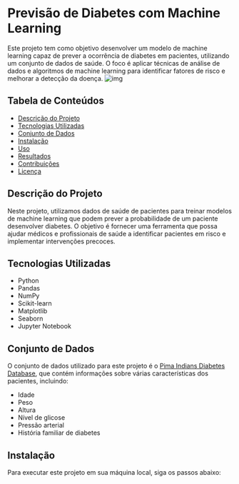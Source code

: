 # Previsão de Diabetes com Machine Learning

Este projeto tem como objetivo desenvolver um modelo de machine learning capaz de prever a ocorrência de diabetes em pacientes, utilizando um conjunto de dados de saúde. O foco é aplicar técnicas de análise de dados e algoritmos de machine learning para identificar fatores de risco e melhorar a detecção da doença.
![img](https://angioclinicabrasilia.com/wp-content/uploads/2023/09/relacao-entre-diabetes-e-doencas-vasculares.jpg)
## Tabela de Conteúdos

- [Descrição do Projeto](#descrição-do-projeto)
- [Tecnologias Utilizadas](#tecnologias-utilizadas)
- [Conjunto de Dados](#conjunto-de-dados)
- [Instalação](#instalação)
- [Uso](#uso)
- [Resultados](#resultados)
- [Contribuições](#contribuições)
- [Licença](#licença)

## Descrição do Projeto

Neste projeto, utilizamos dados de saúde de pacientes para treinar modelos de machine learning que podem prever a probabilidade de um paciente desenvolver diabetes. O objetivo é fornecer uma ferramenta que possa ajudar médicos e profissionais de saúde a identificar pacientes em risco e implementar intervenções precoces.

## Tecnologias Utilizadas

- Python
- Pandas
- NumPy
- Scikit-learn
- Matplotlib
- Seaborn
- Jupyter Notebook

## Conjunto de Dados

O conjunto de dados utilizado para este projeto é o [Pima Indians Diabetes Database](https://www.kaggle.com/datasets/uciml/pima-indians-diabetes-database), que contém informações sobre várias características dos pacientes, incluindo:

- Idade
- Peso
- Altura
- Nível de glicose
- Pressão arterial
- História familiar de diabetes

## Instalação

Para executar este projeto em sua máquina local, siga os passos abaixo:

